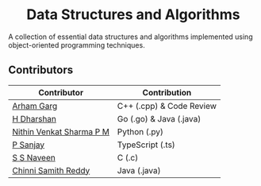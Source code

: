 <h1 align="center">Data Structures and Algorithms</h1>

A collection of essential data structures and algorithms implemented using object-oriented programming techniques.

## **Contributors**

| **Contributor**                                            | **Contribution**        |
| ---------------------------------------------------------- | ----------------------- |
| [Arham Garg](https://github.com/arhamgarg)                 | C++ (.cpp) & Code Review|
| [H Dharshan](https://github.com/Dharshan2208)              | Go (.go) & Java (.java) |
| [Nithin Venkat Sharma P M](https://github.com/Nithin0306)  | Python (.py)            |
| [P Sanjay](https://github.com/JestiferHarold)              | TypeScript (.ts)        |
| [S S Naveen](https://github.com/Naveen77qwerty)            | C (.c)                  |
| [Chinni Samith Reddy](https://github.com/samithreddychinni)| Java (.java)            |
